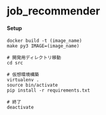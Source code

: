 # job_recommender

#### Setup
```
docker build -t (image_name)
make py3 IMAGE=(image_name)

# 開発用ディレクトリ移動
cd src

# 仮想環境構築
virtualenv .
source bin/activate
pip install -r requirements.txt

# 終了
deactivate
```
